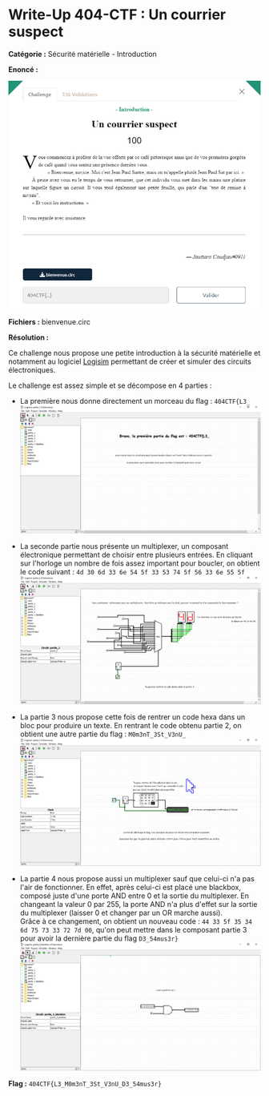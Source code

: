 # Write-Up 404-CTF : Un courrier suspect

__Catégorie :__ Sécurité matérielle - Introduction

**Enoncé :**

![Enoncé du challenge](images/enonce.png)

**Fichiers :** bienvenue.circ

**Résolution :**

Ce challenge nous propose une petite introduction à la sécurité matérielle et notamment au logiciel [Logisim](http://www.cburch.com/logisim/) permettant de créer et simuler des circuits électroniques.

Le challenge est assez simple et se décompose en 4 parties :
- La première nous donne directement un morceau du flag : `404CTF{L3_` 
![Partie 1](images/part1.png)

- La seconde partie nous présente un multiplexer, un composant électronique permettant de choisir entre plusieurs entrées. En cliquant sur l'horloge un nombre de fois assez important pour boucler, on obtient le code suivant : `4d 30 6d 33 6e 54 5f 33 53 74 5f 56 33 6e 55 5f`
![Partie 2](images/part2.png)

- La partie 3 nous propose cette fois de rentrer un code hexa dans un bloc pour produire un texte. En rentrant le code obtenu partie 2, on obtient une autre partie du flag : `M0m3nT_3St_V3nU_`
![Alt text](images/part3.png)

- La partie 4 nous propose aussi un multiplexer sauf que celui-ci n'a pas l'air de fonctionner. En effet, après celui-ci est placé une blackbox, composé juste d'une porte AND entre 0 et la sortie du multiplexer. En changeant la valeur 0 par 255, la porte AND n'a plus d'effet sur la sortie du multiplexer (laisser 0 et changer par un OR marche aussi).  
Grâce à ce changement, on obtient un nouveau code : `44 33 5f 35 34 6d 75 73 33 72 7d 00`, qu'on peut mettre dans le composant partie 3 pour avoir la dernière partie du flag `D3_54mus3r}`
![Alt text](images/part4.png)

**Flag :** `404CTF{L3_M0m3nT_3St_V3nU_D3_54mus3r}`